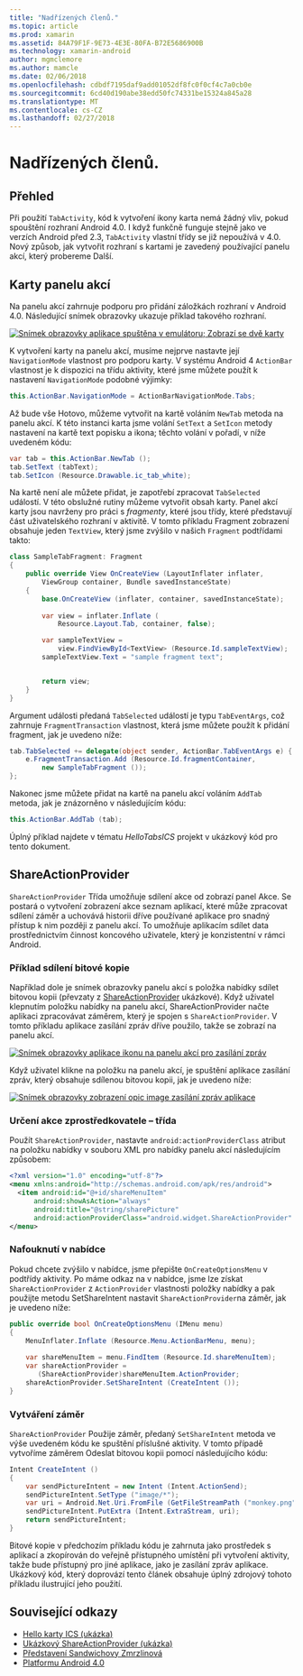 ```yaml
---
title: "Nadřízených členů."
ms.topic: article
ms.prod: xamarin
ms.assetid: 84A79F1F-9E73-4E3E-80FA-B72E5686900B
ms.technology: xamarin-android
author: mgmclemore
ms.author: mamcle
ms.date: 02/06/2018
ms.openlocfilehash: cdbdf7195daf9add01052df8fc0f0cf4c7a0cb0e
ms.sourcegitcommit: 6cd40d190abe38edd50fc74331be15324a845a28
ms.translationtype: MT
ms.contentlocale: cs-CZ
ms.lasthandoff: 02/27/2018
---
```

# <a name="actionbar"></a>Nadřízených členů.

<a name="overview" />

## <a name="overview"></a>Přehled

Při použití `TabActivity`, kód k vytvoření ikony karta nemá žádný vliv, pokud spouštění rozhraní Android 4.0. I když funkčně funguje stejně jako ve verzích Android před 2.3, `TabActivity` vlastní třídy se již nepoužívá v 4.0. Nový způsob, jak vytvořit rozhraní s kartami je zavedený používající panelu akcí, který probereme Další.

<a name="Action_Bar_Tabs" />

## <a name="action-bar-tabs"></a>Karty panelu akcí

Na panelu akcí zahrnuje podporu pro přidání záložkách rozhraní v Android 4.0.
Následující snímek obrazovky ukazuje příklad takového rozhraní.

[![Snímek obrazovky aplikace spuštěna v emulátoru; Zobrazí se dvě karty](action-bar-images/25-actionbartabs.png)](action-bar-images/25-actionbartabs.png)

K vytvoření karty na panelu akcí, musíme nejprve nastavte její `NavigationMode` vlastnost pro podporu karty. V systému Android 4 `ActionBar` vlastnost je k dispozici na třídu aktivity, které jsme můžete použít k nastavení `NavigationMode` podobné výjimky:

```csharp
this.ActionBar.NavigationMode = ActionBarNavigationMode.Tabs;
```

Až bude vše Hotovo, můžeme vytvořit na kartě voláním `NewTab` metoda na panelu akcí. K této instanci karta jsme volání `SetText` a `SetIcon` metody nastavení na kartě text popisku a ikona; těchto volání v pořadí, v níže uvedeném kódu:

```csharp
var tab = this.ActionBar.NewTab ();
tab.SetText (tabText);
tab.SetIcon (Resource.Drawable.ic_tab_white);
```

Na kartě není ale můžete přidat, je zapotřebí zpracovat `TabSelected` událostí. V této obslužné rutiny můžeme vytvořit obsah karty. Panel akcí karty jsou navrženy pro práci s *fragmenty*, které jsou třídy, které představují část uživatelského rozhraní v aktivitě. V tomto příkladu Fragment zobrazení obsahuje jeden `TextView`, který jsme zvýšilo v našich `Fragment` podtřídami takto:

```csharp
class SampleTabFragment: Fragment
{           
    public override View OnCreateView (LayoutInflater inflater,
        ViewGroup container, Bundle savedInstanceState)
    {
        base.OnCreateView (inflater, container, savedInstanceState);
       
        var view = inflater.Inflate (
            Resource.Layout.Tab, container, false);

        var sampleTextView =
            view.FindViewById<TextView> (Resource.Id.sampleTextView);            
        sampleTextView.Text = "sample fragment text";


        return view;
    }
}
```

Argument události předaná `TabSelected` událostí je typu `TabEventArgs`, což zahrnuje `FragmentTransaction` vlastnost, která jsme můžete použít k přidání fragment, jak je uvedeno níže:

```csharp
tab.TabSelected += delegate(object sender, ActionBar.TabEventArgs e) {             
    e.FragmentTransaction.Add (Resource.Id.fragmentContainer,
        new SampleTabFragment ());
};
```

Nakonec jsme můžete přidat na kartě na panelu akcí voláním `AddTab` metoda, jak je znázorněno v následujícím kódu:

```csharp
this.ActionBar.AddTab (tab);
```

Úplný příklad najdete v tématu *HelloTabsICS* projekt v ukázkový kód pro tento dokument.

<a name="ShareActionProvider" />

## <a name="shareactionprovider"></a>ShareActionProvider

`ShareActionProvider` Třída umožňuje sdílení akce od zobrazí panel Akce. Se postará o vytvoření zobrazení akce seznam aplikací, které může zpracovat sdílení záměr a uchovává historii dříve používané aplikace pro snadný přístup k nim později z panelu akcí. To umožňuje aplikacím sdílet data prostřednictvím činnost koncového uživatele, který je konzistentní v rámci Android.

<a name="Image_Sharing_Example" />

### <a name="image-sharing-example"></a>Příklad sdílení bitové kopie

Například dole je snímek obrazovky panelu akcí s položka nabídky sdílet bitovou kopii (převzaty z [ShareActionProvider](https://developer.xamarin.com/samples/monodroid/ShareActionProviderDemo/) ukázkové). Když uživatel klepnutím položku nabídky na panelu akcí, ShareActionProvider načte aplikaci zpracovávat záměrem, který je spojen s `ShareActionProvider`. V tomto příkladu aplikace zasílání zpráv dříve použilo, takže se zobrazí na panelu akcí.

[![Snímek obrazovky aplikace ikonu na panelu akcí pro zasílání zpráv](action-bar-images/09-shareactionprovider.png)](action-bar-images/09-shareactionprovider.png)


Když uživatel klikne na položku na panelu akcí, je spuštění aplikace zasílání zpráv, který obsahuje sdílenou bitovou kopii, jak je uvedeno níže:

[![Snímek obrazovky zobrazení opic image zasílání zpráv aplikace](action-bar-images/10-messagewithimage.png)](action-bar-images/10-messagewithimage.png)

<a name="Specifying_the_action_Provider_Class" />

### <a name="specifying-the-action-provider-class"></a>Určení akce zprostředkovatele – třída

Použít `ShareActionProvider`, nastavte `android:actionProviderClass` atribut na položku nabídky v souboru XML pro nabídky panelu akcí následujícím způsobem:

```xml
<?xml version="1.0" encoding="utf-8"?>
<menu xmlns:android="http://schemas.android.com/apk/res/android">
  <item android:id="@+id/shareMenuItem"
      android:showAsAction="always"
      android:title="@string/sharePicture"
      android:actionProviderClass="android.widget.ShareActionProvider" />
</menu>
```

<a name="Inflating_the_Menu" />

### <a name="inflating-the-menu"></a>Nafouknutí v nabídce

Pokud chcete zvýšilo v nabídce, jsme přepište `OnCreateOptionsMenu` v podtřídy aktivity. Po máme odkaz na v nabídce, jsme lze získat `ShareActionProvider` z `ActionProvider` vlastnosti položky nabídky a pak použijte metodu SetShareIntent nastavit `ShareActionProvider`na záměr, jak je uvedeno níže:

```csharp
public override bool OnCreateOptionsMenu (IMenu menu)
{
    MenuInflater.Inflate (Resource.Menu.ActionBarMenu, menu);       
           
    var shareMenuItem = menu.FindItem (Resource.Id.shareMenuItem);           
    var shareActionProvider =
       (ShareActionProvider)shareMenuItem.ActionProvider;
    shareActionProvider.SetShareIntent (CreateIntent ());
}
```

<a name="Creating_the_Intent" />

### <a name="creating-the-intent"></a>Vytváření záměr

`ShareActionProvider` Použije záměr, předaný `SetShareIntent` metoda ve výše uvedeném kódu ke spuštění příslušné aktivity. V tomto případě vytvoříme záměrem Odeslat bitovou kopii pomocí následujícího kódu:

```csharp
Intent CreateIntent ()
{  
    var sendPictureIntent = new Intent (Intent.ActionSend);
    sendPictureIntent.SetType ("image/*");
    var uri = Android.Net.Uri.FromFile (GetFileStreamPath ("monkey.png"));          
    sendPictureIntent.PutExtra (Intent.ExtraStream, uri);
    return sendPictureIntent;
}
```

Bitové kopie v předchozím příkladu kódu je zahrnuta jako prostředek s aplikací a zkopírován do veřejně přístupného umístění při vytvoření aktivity, takže bude přístupný pro jiné aplikace, jako je zasílání zpráv aplikace. Ukázkový kód, který doprovází tento článek obsahuje úplný zdrojový tohoto příkladu ilustrující jeho použití.



## <a name="related-links"></a>Související odkazy

- [Hello karty ICS (ukázka)](https://developer.xamarin.com/samples/HelloTabsICS/)
- [Ukázkový ShareActionProvider (ukázka)](https://developer.xamarin.com/samples/monodroid/ShareActionProviderDemo/)
- [Představení Sandwichovy Zmrzlinová](http://www.android.com/about/ice-cream-sandwich/)
- [Platformu Android 4.0](http://developer.android.com/sdk/android-4.0.html)
